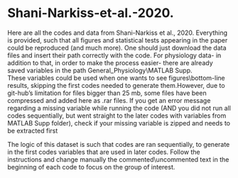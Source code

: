 # Shani-Narkiss-et-al.-2020.


Here are all the codes and data from Shani-Narkiss et al., 2020.
Everything is provided, such that all figures and statistical tests appearing in the paper could be reproduced (and much more). One should just download the data files and insert their path correctly with the code. 
For physiology data- in addition to that, in order to make the process easier- there are already saved variables in the path General_Physiology\MATLAB Supp.  
These variables could be used when one wants to see figures\bottom-line results, skipping the first codes needed to generate them.However, due to git-hub’s limitation for files bigger than 25 mb, some files have been compressed and added here as .rar files. If you get an error message regarding a missing variable while running the code (AND you did not run all codes sequentially, but went straight to the later codes with variables from MATLAB Supp folder), check if your missing variable is zipped and needs to be extracted first

The logic of this dataset is such that codes are ran sequentially, to generate in the first codes variables that are used in later codes. Follow the instructions and change manually the commented\uncommented text in the beginning of each code to focus on the group of interest.



